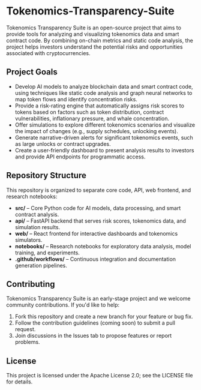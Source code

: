 # Tokenomics-Transparency-Suite

Tokenomics Transparency Suite is an open-source project that aims to provide tools for analyzing and visualizing tokenomics data and smart contract code. By combining on-chain metrics and static code analysis, the project helps investors understand the potential risks and opportunities associated with cryptocurrencies.

## Project Goals

- Develop AI models to analyze blockchain data and smart contract code, using techniques like static code analysis and graph neural networks to map token flows and identify concentration risks.
- Provide a risk-rating engine that automatically assigns risk scores to tokens based on factors such as token distribution, contract vulnerabilities, inflationary pressure, and whale concentration.
- Offer simulations to explore different tokenomics scenarios and visualize the impact of changes (e.g., supply schedules, unlocking events).
- Generate narrative-driven alerts for significant tokenomics events, such as large unlocks or contract upgrades.
- Create a user-friendly dashboard to present analysis results to investors and provide API endpoints for programmatic access.

## Repository Structure

This repository is organized to separate core code, API, web frontend, and research notebooks:

- **src/** – Core Python code for AI models, data processing, and smart contract analysis.
- **api/** – FastAPI backend that serves risk scores, tokenomics data, and simulation results.
- **web/** – React frontend for interactive dashboards and tokenomics simulators.
- **notebooks/** – Research notebooks for exploratory data analysis, model training, and experiments.
- **.github/workflows/** – Continuous integration and documentation generation pipelines.

## Contributing

Tokenomics Transparency Suite is an early-stage project and we welcome community contributions. If you'd like to help:

1. Fork this repository and create a new branch for your feature or bug fix.
2. Follow the contribution guidelines (coming soon) to submit a pull request.
3. Join discussions in the Issues tab to propose features or report problems.

## License

This project is licensed under the Apache License 2.0; see the LICENSE file for details.
